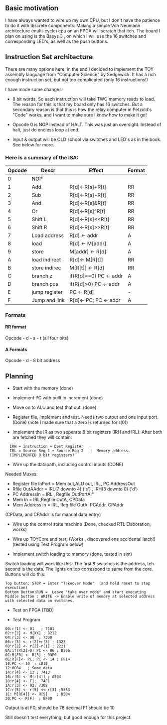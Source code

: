 ## Basic motivation

I have always wanted to wire up my own CPU, but I don't have the patience to do it with discrete components. Making a simple Von Neumann architecture (multi-cycle) cpu on an FPGA will scratch that itch.   The board I plan on using is the Basys 3 , on which I will use the  16 switches and corresponding LED's, as well as the push buttons.


## Instruction Set architecture

There are many options here, in the end I decided to implement the TOY assembly language from "Computer Science" by Sedgewick. It has a rich enough instruction set, but not too complicated (only 16 instructions!)

I have made some changes:

* 8 bit words.  So each instruction will take TWO memory reads to load.  The reason for this is that my board only has 16 switches. But a secondary reason is that this is how the relay computer in Petzold's "Code" works, and I want to make sure I know how to make it go!


* Opcode 0 is NOP instead of HALT.  This was just an oversight.   Instead of halt, just do endless loop at end.

* Input & output will be OLD school via switches and LED's as in the book. See below for more.

### Here is a summary of the ISA:

|Opcode  |  Descr       |   Effect               |  Format |
|--------|--------------|------------------------|---------|
|0       | NOP          |                        |         |
|1       | Add          |R[d]<-R[s]+R[t]         | RR      |
|2       | Sub          |R[d]<-R[s]-R[t]         | RR      |
|3       | And          |R[d]<-R[s]&R[t]         | RR      |
|4       | Or           |R[d]<-R[s]^R[t]         | RR      |
|5       | Shift L      |R[d]<-R[s]<<R[t]        | RR      |
|6       | Shift R      |R[d]<-R[s]>>R[t]        | RR      |
|7       | Load address | R[d] <- addr           | A       |
|8       | load         | R[d] <- M[addr]        | A       |
|9       | store        | M[addr] <- R[d]        | A       |
|A       | load indirect| R[d]<- M[R[t]]         | RR      |
|B       | store indirec| M[R[t]] <- R[d]        | RR      |
|C       | branch z     | if(R[d]==0) PC <- addr | A       |
|D       | branch pos   | if(R[d]>0) PC <- addr  | A       |
|E       | jump register| PC <- R[d]             | -       |
|F       | Jump and link| R[d]<- PC; PC <- addr  | A       |

### Formats

#### RR format
Opcode  -  d  -  s - t (all four bits)

#### A Formats
Opcode  - d  -  8 bit address



## Planning

* Start with the memory (done)

* Implement PC with built in increment (done)

* Move on to ALU and test that out. (done)

* Register file, implement and test. Needs two output and one input port.  (Done)
 (note I made sure that a zero is returned for r(0))

* Implement the IR as two seperate 8 bit registers (IRH and IRL).   After both are fetched they will contain:

```
  IRH = Instruction + Dest Register
  IRL = Source Reg 1 + Source Reg 2   |  Memory address.
  (IMPLEMENTED 8 bit registers)
```

* Wire up the datapath, including control inputs (DONE)

Needed Muxes:
- Register file InPort = Mem out,ALU out, IRL, PC AddressOut
- Rfile OutAAddr = IRL(7 downto 4) ('s') , IRH(3 downto 0) ('d')
- PC AddressIn  = IRL , Regfile OutPortA;''
- Mem In = IRL,Regfile OutA, CPData
- Mem Address in = IRL, Reg file OutA, PCAddr, CPAddr

(CPData, and CPAddr is for manual data entry)

* Wire up the control state machine (Done, checked RTL Elaboration, works)

* Wire up TOYCore and test; (Works , discovered one accidental latch!)
    (tested using Test Program below)


* Implement switch loading to memory (done, tested in sim)

Switch loading will work like this:  The first 8 switches is the address, teh second is the data.  The lights on top correspond to same from the core.
Buttons will do this:
```
Top button: STOP = Enter "Takeover Mode"  (and hold reset to stop execution)
Bottom Button:RUN =  Leave "take over mode" and start executing
Middle button : WRITE -> Enable write of memory at selected address  with selected data on switches.
```

* Test on FPGA  (TBD)

* Test Program
```
00:r[1] <- 01   ; 7101
02:r[2] <- M[XX] ; 8212
04:r[3] <- 00  ; 7300
06:r[3] <- r[2]+r[3] ; 1323
08:r[2] <- r[2]-r[1] ; 2221
0A:if(R[2]>0) PC <- 06 ; D206
0C:M[F0] <- R[3] ; 93F0
0E:R[F]<- PC; PC <- 14 ; FF14
10:PC <- 10  ; c010
12:0C04   ; Some data
14:r[4] <- 13 ; 7413
16:r[5] <- M[r[4]] ; A504
18:r[4] <- F1;  74F1
1A:r[3] <- 02; 7302
1C:r[5] <- r[5] << r[3] ;5553
1E: M[R[4]] <- R[5]    ; B504
20:PC <- R[F]  ; EF00
```
Output is at F0, should be 78 decimal
F1 should be 10

Still doesn't test everything, but good enough for this project.
